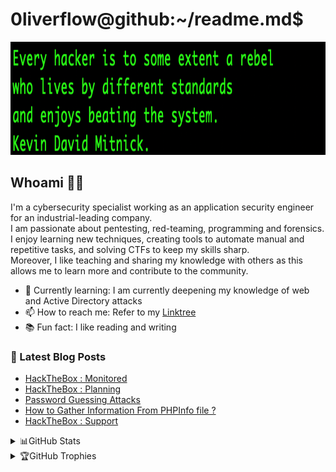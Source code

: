 # 0liverflow@github:~/readme.md$

<img width="600" height="181" alt="image" src=https://github.com/0liverFlow/0liverFlow/blob/main/assets/banner.png  />

## Whoami 🏴‍☠️

I'm a cybersecurity specialist working as an application security engineer for an industrial-leading company. <br>
I am passionate about pentesting, red-teaming, programming and forensics. <br>
I enjoy learning new techniques, creating tools to automate manual and repetitive tasks, and solving CTFs to keep my skills sharp. <br>
Moreover, I like teaching and sharing my knowledge with others as this allows me to learn more and contribute to the community. <br>

- 💼 Currently learning: I am currently deepening my knowledge of web and Active Directory attacks
- 📫 How to reach me: Refer to my [Linktree](https://linktr.ee/0liverFlow)
- 📚 Fun fact: I like reading and writing

### 📌 Latest Blog Posts
<!-- BLOG-POST-LIST:START -->
- [HackTheBox : Monitored](https://olivierkonate.medium.com/hackthebox-monitored-90ebc8bb5554?source=rss-24b712d29cc------2)
- [HackTheBox : Planning](https://olivierkonate.medium.com/hackthebox-planning-6dcdd5c9ed2a?source=rss-24b712d29cc------2)
- [Password Guessing Attacks](https://olivierkonate.medium.com/password-guessing-advanced-techniques-26d508e8d82d?source=rss-24b712d29cc------2)
- [How to Gather Information From PHPInfo file ?](https://olivierkonate.medium.com/how-to-gather-information-from-phpinfo-file-a38d4193c6f7?source=rss-24b712d29cc------2)
- [HackTheBox : Support](https://olivierkonate.medium.com/hackthebox-support-251b3f769c18?source=rss-24b712d29cc------2)
<!-- BLOG-POST-LIST:END -->
<details>
  <summary>📊GitHub Stats</summary>
  <table>
    <tr>
      <td align="center" style="padding=0;width=50%;">
        <img src="https://github-readme-stats.vercel.app/api/?username=0liverFlow&show_icons=true&theme=radical&hide_border=true&hide_title=true&count_private=true" />
      </td>
      <td align="center" style="padding=0;width=50%;">
        <img src="https://github-readme-stats.quantumlytangled.vercel.app/api/top-langs/?username=0liverFlow&show_icons=true&theme=radical&hide_border=true&icon_color=00000000&count_private=true" />
      </td>
    </tr>
  </table>
</details>
  
<details>
  <summary>🏆GitHub Trophies</summary>
<img align="left" alt="0liverFlow's GitHub Stats" src="https://github-profile-trophy.vercel.app/?username=0liverFlow&theme=darkhub" />
</details>
<br>

